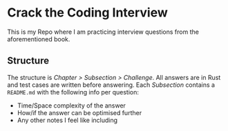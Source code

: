 # Crack the Coding Interview
This is my Repo where I am practicing interview questions from the aforementioned book.

## Structure
The structure is *Chapter > Subsection > Challenge*. All answers are in Rust and test cases are written before answering. Each *Subsection* contains a `README.md` with the following info per question:
- Time/Space complexity of the answer
- How/if the answer can be optimised further
- Any other notes I feel like including